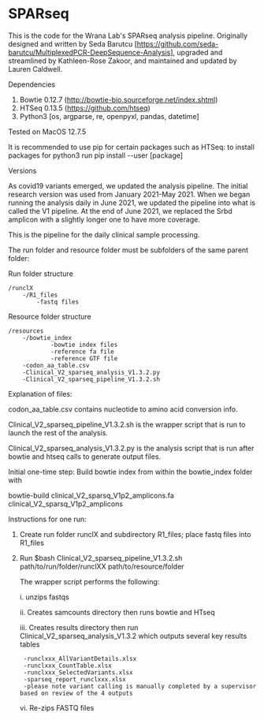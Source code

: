 # SPARseq
This is the code for the Wrana Lab's SPARseq analysis pipeline. Originally designed and written by Seda Barutcu [https://github.com/seda-barutcu/MultiplexedPCR-DeepSequence-Analysis], upgraded and streamlined by Kathleen-Rose Zakoor, and maintained and updated by Lauren Caldwell. 

Dependencies
1. Bowtie 0.12.7 (http://bowtie-bio.sourceforge.net/index.shtml)
2. HTSeq 0.13.5 (https://github.com/htseq)
3. Python3 [os, argparse, re, openpyxl, pandas, datetime]
   
Tested on MacOS 12.7.5

It is recommended to use pip for certain packages such as HTSeq: to install packages for python3 run
pip install --user [package]


Versions

As covid19 variants emerged, we updated the analysis pipeline. The initial research version was used from January 2021-May 2021. When we began running the analysis daily in June 2021, we updated the pipeline into what is called the V1 pipeline. At the end of June 2021, we replaced the Srbd amplicon with a slightly longer one to have more coverage. 


This is the pipeline for the daily clinical sample processing. 


The run folder and resource folder must be subfolders of the same parent folder:

Run folder structure

	/runclX  
		-/R1_files
			-fastq files

Resource folder structure

	/resources
		-/bowtie_index
				-bowtie index files
				-reference fa file
				-reference GTF file
		-codon_aa_table.csv
		-Clinical_V2_sparseq_analysis_V1.3.2.py
		-Clinical_V2_sparseq_pipeline_V1.3.2.sh

Explanation of files:

codon_aa_table.csv contains nucleotide to amino acid conversion info.

Clinical_V2_sparseq_pipeline_V1.3.2.sh is the wrapper script that is run to launch the rest of the analysis.

Clinical_V2_sparseq_analysis_V1.3.2.py is the analysis script that is run after bowtie and htseq calls to generate output files.


Initial one-time step:
Build bowtie index from within the bowtie_index folder with

bowtie-build clinical_V2_sparsq_V1p2_amplicons.fa clinical_V2_sparsq_V1p2_amplicons

Instructions for one run:

1. Create run folder runclX and subdirectory R1_files; place fastq files into R1_files
2. Run $bash Clinical_V2_sparseq_pipeline_V1.3.2.sh path/to/run/folder/runclXX path/to/resource/folder

   The wrapper script performs the following:
   
	i.   unzips fastqs

	ii.  Creates samcounts directory then runs bowtie and HTseq

	iii. Creates results directory then run Clinical_V2_sparseq_analysis_V1.3.2 which outputs several key results tables

		-runclxxx_AllVariantDetails.xlsx
		-runclxxx_CountTable.xlsx
		-runclxxx_SelectedVariants.xlsx
		-sparseq_report_runclxxx.xlsx
		-please note variant calling is manually completed by a supervisor based on review of the 4 outputs
   
	vi.  Re-zips FASTQ files


